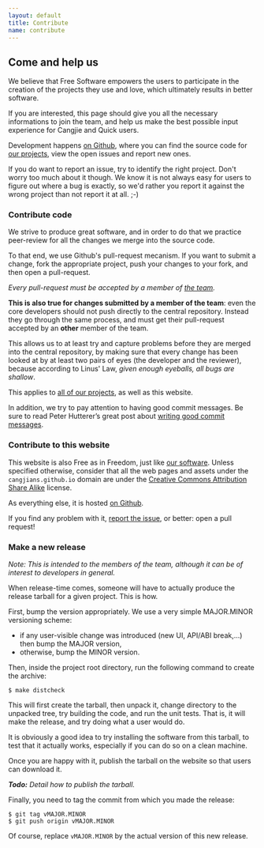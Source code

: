 ```yaml
---
layout: default
title: Contribute
name: contribute
---
```


## Come and help us

We believe that Free Software empowers the users to participate in the
creation of the projects they use and love, which ultimately results in better
software.

If you are interested, this page should give you all the necessary
informations to join the team, and help us make the best possible input
experience for Cangjie and Quick users.

Development happens [on Github](https://github.com/Cangjians/), where you can
find the source code for [our projects](/projects/), view the open issues and
report new ones.

If you do want to report an issue, try to identify the right project. Don't
worry too much about it though. We know it is not always easy for users to
figure out where a bug is exactly, so we'd rather you report it against the
wrong project than not report it at all. ;-)

### Contribute code

We strive to produce great software, and in order to do that we practice
peer-review for all the changes we merge into the source code.

To that end, we use Github's pull-request mecanism. If you want to submit a
change, fork the appropriate project, push your changes to your fork, and then
open a pull-request.

*Every pull-request must be accepted by a member of [the team](/people.html).*

**This is also true for changes submitted by a member of the team**: even the
core developers should not push directly to the central repository. Instead
they go through the same process, and must get their pull-request accepted by
an **other** member of the team.

This allows us to at least try and capture problems before they are merged
into the central repository, by making sure that every change has been looked
at by at least two pairs of eyes (the developer and the reviewer), because
according to Linus' Law, *given enough eyeballs, all bugs are shallow*.

This applies to [all of our projects](/projects/), as well as this website.

In addition, we try to pay attention to having good commit messages. Be sure
to read Peter Hutterer’s great post about
[writing good commit messages](http://who-t.blogspot.hk/2009/12/on-commit-messages.html).

### Contribute to this website

This website is also Free as in Freedom, just like [our software](/projects/).
Unless specified otherwise, consider that all the web pages and assets under
the `cangjians.github.io` domain are under the
[Creative Commons Attribution Share Alike](http://creativecommons.org/licenses/by-sa/3.0/)
license.

As everything else, it is hosted
[on Github](https://github.com/Cangjians/cangjians.github.io).

If you find any problem with it,
[report the issue](https://github.com/Cangjians/cangjians.github.io/issues/new),
or better: open a pull request!

### Make a new release

*Note: This is intended to the members of the team, although it can be of
interest to developers in general.*

When release-time comes, someone will have to actually produce the release
tarball for a given project. This is how.

First, bump the version appropriately. We use a very simple MAJOR.MINOR
versioning scheme:

* if any user-visible change was introduced (new UI, API/ABI break,...) then
  bump the MAJOR version,
* otherwise, bump the MINOR version.

Then, inside the project root directory, run the following command to create
the archive:

```
$ make distcheck
```

This will first create the tarball, then unpack it, change directory to the
unpacked tree, try building the code, and run the unit tests. That is, it will
make the release, and try doing what a user would do.

It is obviously a good idea to try installing the software from this tarball,
to test that it actually works, especially if you can do so on a clean
machine.

Once you are happy with it, publish the tarball on the website so that users
can download it.

_**Todo:** Detail how to publish the tarball._

Finally, you need to tag the commit from which you made the release:

```
$ git tag vMAJOR.MINOR
$ git push origin vMAJOR.MINOR
```

Of course, replace `vMAJOR.MINOR` by the actual version of this new release.
